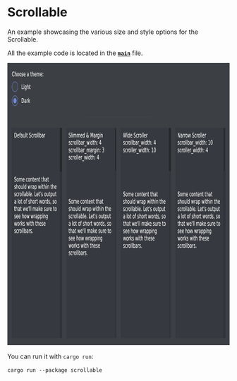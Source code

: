 # Scrollable
An example showcasing the various size and style options for the Scrollable.

All the example code is located in the __[`main`](src/main.rs)__ file.

<div align="center">
  <a href="screenshot.png">
    <img src="screenshot.png" height="640px">
  </a>
</div>

You can run it with `cargo run`:
```
cargo run --package scrollable
```
